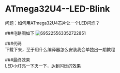 # ATmega32U4--LED-Blink
问题：如何用ATmega32U4芯片让一个LED闪烁？

###电路图如下
![695225563352722851](https://github.com/wenxiwei00/ATmega32U4--LED-Blink/assets/114196821/ea7008ee-b25d-4fab-b2e4-b1d5a051a672)

###代码  
下载下来，至于用什么编译器怎么安装我会单独出一期教程

###最终效果  
LED小灯亮一下灭一下，达到闪烁的效果
